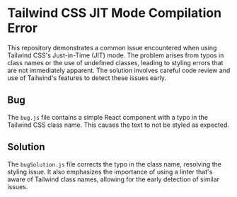 # Tailwind CSS JIT Mode Compilation Error

This repository demonstrates a common issue encountered when using Tailwind CSS's Just-in-Time (JIT) mode.  The problem arises from typos in class names or the use of undefined classes, leading to styling errors that are not immediately apparent.  The solution involves careful code review and use of Tailwind's features to detect these issues early.

## Bug
The `bug.js` file contains a simple React component with a typo in the Tailwind CSS class name.  This causes the text to not be styled as expected.

## Solution
The `bugSolution.js` file corrects the typo in the class name, resolving the styling issue.  It also emphasizes the importance of using a linter that's aware of Tailwind class names, allowing for the early detection of similar issues.